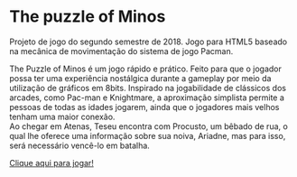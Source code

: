 # The puzzle of Minos
Projeto de jogo do segundo semestre de 2018.
Jogo para HTML5 baseado na mecânica de movimentação do sistema de jogo Pacman.  

The Puzzle of Minos é um jogo rápido e prático. Feito para que o jogador possa ter uma experiência nostálgica durante a gameplay por meio da utilização de gráficos em 8bits.
Inspirado na jogabilidade de clássicos dos arcades, como Pac-man e Knightmare, a aproximação simplista permite a pessoas de todas as idades jogarem, ainda que o jogadores mais velhos tenham uma maior conexão.  
Ao chegar em Atenas, Teseu encontra com Procusto, um bêbado de rua, o qual lhe oferece uma informação sobre sua noiva, Ariadne, mas para isso, será necessário vencê-lo em batalha.  

[Clique aqui para jogar!](https://feralbyte.github.io/2018-02/game/the-puzzle-of-minos/the-puzzle-of-minos.html)


